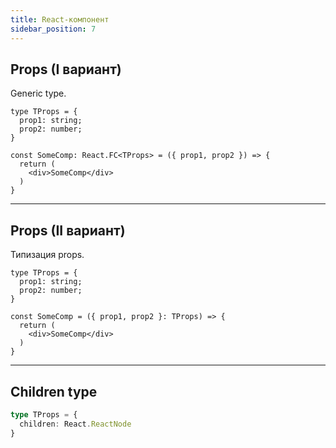 ```yaml
---
title: React-компонент
sidebar_position: 7
---
```


## Props (I вариант)

Generic type.

```tsx
type TProps = {
  prop1: string;
  prop2: number;
}

const SomeComp: React.FC<TProps> = ({ prop1, prop2 }) => {
  return (
    <div>SomeComp</div> 
  )
}
```

---

## Props (II вариант)

Типизация props.

```tsx
type TProps = {
  prop1: string;
  prop2: number;
}

const SomeComp = ({ prop1, prop2 }: TProps) => {
  return (
    <div>SomeComp</div> 
  )
}
```

---

## Children type

```ts
type TProps = {
  children: React.ReactNode
}
```
